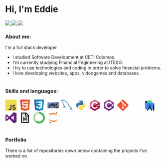 <h1>
    Hi, I'm Eddie
</h1>
<div>
    <a href="mailto:edaguilarce@gmail.com">
        <img src="https://img.shields.io/badge/Gmail-D14836?style=for-the-badge&logo=gmail&logoColor=white">
    </a>
    <a href="https://wa.me/5213326539333/?text=Hi%20Eddie,%20I%20saw%20your%20GitHub%20profile%20online">
        <img src="https://img.shields.io/badge/WhatsApp-25D366?style=for-the-badge&logo=whatsapp&logoColor=white">
    </a>
    <a href="https://www.linkedin.com/in/eddieceb/">
        <img src="https://img.shields.io/badge/LinkedIn-0077B5?style=for-the-badge&logo=linkedin&logoColor=white">
    </a>
</div>

### About me:

I'm a full stack developer

- I studied Software Development at CETI Colomos.
- I'm currently studying Financial Fngineering at ITESO.
- I try to use technologies and coding in order to solve financial problems.
- I love developing websites, apps, videogames and databases.

<h1></h1>

### Skills and languages:
<div>
    <img src="https://github.com/Eddiefans/Eddiefans/blob/main/Icons/javascript-original.svg" width="37" height="37"/>&nbsp
    <img src="https://github.com/Eddiefans/Eddiefans/blob/main/Icons/html5-original.svg" width="37" height="37"/>&nbsp
    <img src="https://github.com/Eddiefans/Eddiefans/blob/main/Icons/css3-original.svg" width="37" height="37"/>&nbsp
    <img src="https://github.com/Eddiefans/Eddiefans/blob/main/Icons/php-original.svg" width="37" height="37"/>&nbsp
    <img src="https://github.com/Eddiefans/Eddiefans/blob/main/Icons/mysql-original.svg" width="37" height="37"/>&nbsp
    <img src="https://github.com/Eddiefans/Eddiefans/blob/main/Icons/python-original.svg" width="37" height="37"/>&nbsp
    <img src="https://github.com/Eddiefans/Eddiefans/blob/main/Icons/cplusplus-original.svg" width="37" height="37"/>&nbsp
    <img src="https://github.com/Eddiefans/Eddiefans/blob/main/Icons/csharp-original.svg" width="37" height="37"/>&nbsp
    <img src="https://github.com/Eddiefans/Eddiefans/blob/main/Icons/git-original.svg" width="37" height="37"/>
    <img src="https://github.com/Eddiefans/Eddiefans/blob/main/Icons/unity-original.svg" width="37" height="37"/>&nbsp
    <img src="https://github.com/Eddiefans/Eddiefans/blob/main/Icons/androidstudio-original.svg" width="37" height="37"/>&nbsp
    <img src="https://github.com/Eddiefans/Eddiefans/blob/main/Icons/visualstudio-plain.svg" width="37" height="37"/>&nbsp
    <img src="https://github.com/Eddiefans/Eddiefans/blob/main/Icons/markdown-original.svg" width="37" height="37"/>&nbsp
    <img src="https://github.com/Eddiefans/Eddiefans/blob/main/Icons/anaconda-original.svg" width="37" height="37"/>&nbsp    
    <img src="https://github.com/Eddiefans/Eddiefans/blob/main/Icons/jupyter-original.svg" width="37" height="37"/>&nbsp   
<div/>

<h1></h1>
    
### Portfolio
    
There is a list of repositories down below containing the projects I've worked on

